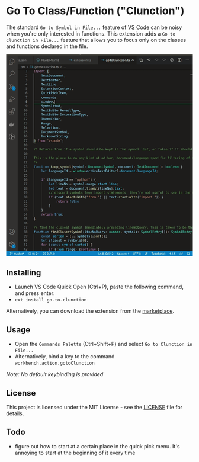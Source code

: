 # Go To Class/Function ("Clunction")
The standard `Go to Symbol in File...` feature of [VS Code](https://github.com/Microsoft/vscode) can be noisy when you're only interested in functions. This extension adds a `Go to Clunction in File...` feature that allows you to focus only on the classes and functions declared in the file.

![Usage](images/clunction_junction_whats_ur_function.gif)

## Installing
* Launch VS Code Quick Open (Ctrl+P), paste the following command, and press enter:
* `ext install go-to-clunction`

Alternatively, you can download the extension from the [marketplace](https://marketplace.visualstudio.com/items?itemName=trixnz.go-to-method).

## Usage
* Open the `Commands Palette` (Ctrl+Shift+P) and select `Go to Clunction in File...`
* Alternatively, bind a key to the command `workbench.action.gotoClunction`

*Note: No default keybinding is provided*

## License

This project is licensed under the MIT License - see the [LICENSE](LICENSE) file for details.

## Todo

- figure out how to start at a certain place in the quick pick menu. It's annoying to start at the beginning of it every time
